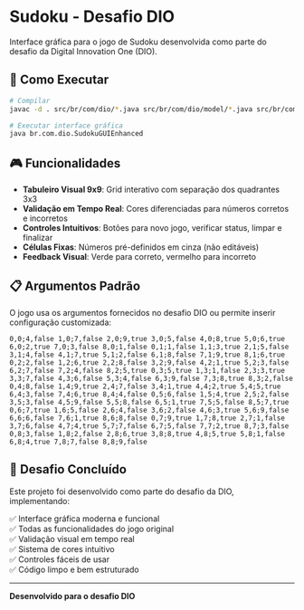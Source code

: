 # Sudoku - Desafio DIO

Interface gráfica para o jogo de Sudoku desenvolvida como parte do desafio da Digital Innovation One (DIO).

## 🚀 Como Executar

```bash
# Compilar
javac -d . src/br/com/dio/*.java src/br/com/dio/model/*.java src/br/com/dio/util/*.java src/br/com/dio/service/*.java

# Executar interface gráfica
java br.com.dio.SudokuGUIEnhanced
```

## 🎮 Funcionalidades

- **Tabuleiro Visual 9x9**: Grid interativo com separação dos quadrantes 3x3
- **Validação em Tempo Real**: Cores diferenciadas para números corretos e incorretos
- **Controles Intuitivos**: Botões para novo jogo, verificar status, limpar e finalizar
- **Células Fixas**: Números pré-definidos em cinza (não editáveis)
- **Feedback Visual**: Verde para correto, vermelho para incorreto

## 📋 Argumentos Padrão

O jogo usa os argumentos fornecidos no desafio DIO ou permite inserir configuração customizada:

```
0,0;4,false 1,0;7,false 2,0;9,true 3,0;5,false 4,0;8,true 5,0;6,true 6,0;2,true 7,0;3,false 8,0;1,false 0,1;1,false 1,1;3,true 2,1;5,false 3,1;4,false 4,1;7,true 5,1;2,false 6,1;8,false 7,1;9,true 8,1;6,true 0,2;2,false 1,2;6,true 2,2;8,false 3,2;9,false 4,2;1,true 5,2;3,false 6,2;7,false 7,2;4,false 8,2;5,true 0,3;5,true 1,3;1,false 2,3;3,true 3,3;7,false 4,3;6,false 5,3;4,false 6,3;9,false 7,3;8,true 8,3;2,false 0,4;8,false 1,4;9,true 2,4;7,false 3,4;1,true 4,4;2,true 5,4;5,true 6,4;3,false 7,4;6,true 8,4;4,false 0,5;6,false 1,5;4,true 2,5;2,false 3,5;3,false 4,5;9,false 5,5;8,false 6,5;1,true 7,5;5,false 8,5;7,true 0,6;7,true 1,6;5,false 2,6;4,false 3,6;2,false 4,6;3,true 5,6;9,false 6,6;6,false 7,6;1,true 8,6;8,false 0,7;9,true 1,7;8,true 2,7;1,false 3,7;6,false 4,7;4,true 5,7;7,false 6,7;5,false 7,7;2,true 8,7;3,false 0,8;3,false 1,8;2,false 2,8;6,true 3,8;8,true 4,8;5,true 5,8;1,false 6,8;4,true 7,8;7,false 8,8;9,false
```

## 🎯 Desafio Concluído

Este projeto foi desenvolvido como parte do desafio da DIO, implementando:

✅ Interface gráfica moderna e funcional  
✅ Todas as funcionalidades do jogo original  
✅ Validação visual em tempo real  
✅ Sistema de cores intuitivo  
✅ Controles fáceis de usar  
✅ Código limpo e bem estruturado  

---

**Desenvolvido para o desafio DIO**